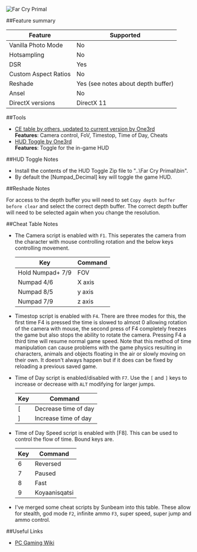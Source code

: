 ![Far Cry Primal](Images\FarCryPrimal_header.png "Shot by One3rd")

##Feature summary

Feature | Supported
--|--
Vanilla Photo Mode | No
Hotsampling | No
DSR | Yes 
Custom Aspect Ratios | No 
Reshade | Yes (see notes about depth buffer)
Ansel | No
DirectX versions | DirectX 11
 
##Tools

* [CE table by others, updated to current version by One3rd](..\CheatTables\FCPrimal_v2.CT)  
**Features**: Camera control, FoV, Timestop, Time of Day, Cheats
* [HUD Toggle by One3rd](https://mega.nz/file/2YpDFa5Y#g1w70wROS27hdGyLI8TelCB4VMa77YMNgwJ9owaQUwQ)  
**Features**: Toggle for the in-game HUD

##HUD Toggle Notes

* Install the contents of the HUD Toggle Zip file to "..\Far Cry Primal\bin". 
* By default the [Numpad_Decimal] key will toggle the game HUD. 

##Reshade Notes

For access to the depth buffer you will need to set `Copy depth buffer before clear` and select the correct depth buffer. 
The correct depth buffer will need to be selected again when you change the resolution.

##Cheat Table Notes

* The Camera script is enabled with `F1`. This seperates the camera from the character with mouse controlling rotation and the below keys controlling movement.

    Key | Command
	--|--
	Hold Numpad+ 7/9 | FOV
    Numpad 4/6 | X axis
    Numpad 8/5 | y axis
    Numpad 7/9 | z axis

* Timestop script is enabled with `F4`. There are three modes for this, the first time F4 is pressed the time is slowed to almost 0 allowing rotation of the camera with mouse, the second press of F4 completely freezes the game but also stops the ability to rotate the camera. Pressing F4 a third time will resume normal game speed.
Note that this method of time manipulation can cause problems with the game physics resulting in characters, animals and objects floating in the air or slowly moving on their own. It doesn't always happen but if it does can be fixed by reloading a previous saved game.

* Time of Day script is enabled/disabled with `F7`. Use the `[` and `]` keys to increase or decrease with `ALT` modifying for larger jumps.

    Key | Command
	--|--
    [ | Decrease time of day
    ] | Increase time of day

* Time of Day Speed script is enabled with [F8]. This can be used to control the flow of time. Bound keys are.

    Key | Command
	--|--
	6 | Reversed
    7 | Paused
    8 | Fast
    9 | Koyaanisqatsi

* I've merged some cheat scripts by Sunbeam into this table. These allow for stealth, god mode `F2`, infinite ammo `F3`, super speed, super jump and ammo control.

##Useful Links

* [PC Gaming Wiki](https://www.pcgamingwiki.com/wiki/Far_Cry_Primal)